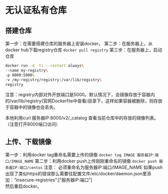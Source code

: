 # 无认证私有仓库

## 搭建仓库

第一步：在需要搭建仓库的服务器上安装docker。
第二步：在服务器上，从docker hub下载registry仓库
`docker pull registry`
第三步：在服务器上，启动仓库

```bash
docker run -d -ti --restart always\
--name my-registry\
-p 8000:5000\
-v /my-registry/registry:/var/lib/registry\
registry
```

注意：registry内部对外开放端口是5000。默认情况下，会镜像存放于容器内的/var/lib/registry(官网Dockerfile中查看)目录下，这样如果容器被删除，则存放于容器中的镜像也会丢失。

本地利用curl 服务器IP:8000/v2/_catalog  查看当前仓库中的存放的镜像列表。（注意打开8000端口访问）

## 上传、下载镜像

第一步：利用docker tag重命名需要上传的镜像
`docker tag IMAGE 服务器IP:端口/IMAGE_NAME`
第二步：利用docker push上传刚刚重命名的镜像
`docker push 服务器IP:端口/centos`
注意：
必须重命名为服务器IP:端口/IMAGE_NAME
如果push出现了类似https的错误那么需要往配置文件/etc/docker/daemon.json里添加：”insecure-registries”:[“服务器IP:端口”]  
然后重启docker。
